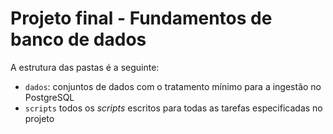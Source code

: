 # Projeto final - Fundamentos de banco de dados

A estrutura das pastas é a seguinte:
* `dados`: conjuntos de dados com o tratamento mínimo para a ingestão no PostgreSQL
* `scripts` todos os _scripts_ escritos para todas as tarefas especificadas no projeto
